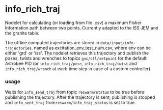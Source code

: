 # info_rich_traj

Nodelet for calculating (or loading from file .csv) a maximum Fisher Information path between two points. Currently adapted to the ISS JEM and the granite table. 

The offline computed trajectories are stored in `data/input/info-trajectories`, named as excitation_env_test_num.csv, where env can be either 'grd' or 'iss'. The nodelet retrieves this trajectory and publish the poses, twists and wrenches to topics `gnc/ctl/setpoint` for the default Astrobee PID (or  `info_rich_traj/pose`,  `info_rich_traj/twist` and  `info_rich_traj/wrench` at each time step in case of a custom controller).



### usage
Waits for `info_send_traj` from topic `reswarm/status` to be true before publishing the trajectory. After the trajectory is sent, publishing is stopped and `info_sent_traj` from`reswarm/info_traj_status` is set to true.
